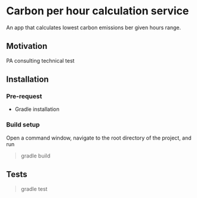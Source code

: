 # Carbon per hour calculation service
An app that calculates lowest carbon emissions ber given hours range. 

## Motivation
PA consulting technical test

## Installation
### Pre-request
- Gradle installation

### Build setup
Open a command window, navigate to the root directory of the project,  and run

> gradle build

## Tests

> gradle test
